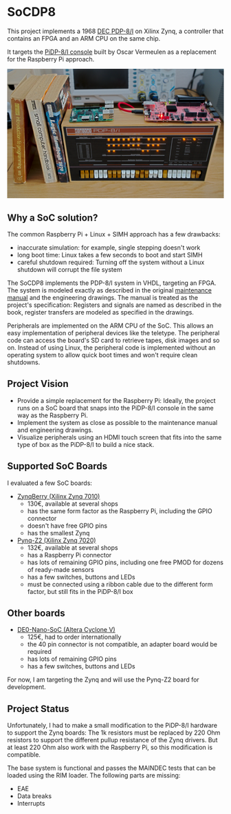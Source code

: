 # SoCDP8

This project implements a 1968 [DEC PDP-8/I](https://en.wikipedia.org/wiki/PDP-8) on Xilinx Zynq, a controller that contains an FPGA and an ARM CPU on the same chip.

It targets the [PiDP-8/I console](https://obsolescence.wixsite.com/obsolescence/pidp-8) built by Oscar Vermeulen as a replacement for the Raspberry Pi approach.

![GitHub Logo](/pictures/socdp-8.jpg)

## Why a SoC solution?
The common Raspberry Pi + Linux + SIMH approach has a few drawbacks:
* inaccurate simulation: for example, single stepping doesn't work
* long boot time: Linux takes a few seconds to boot and start SIMH
* careful shutdown required: Turning off the system without a Linux shutdown will corrupt the file system

The SoCDP8 implements the PDP-8/I system in VHDL, targeting an FPGA. The system is modeled exactly as described in the original [maintenance manual](/docs/PDP8I_maintenance_manual_vol1.pdf) and the engineering drawings. The manual is treated as the project's specification: Registers and signals are named as described in the book, register transfers are modeled as specified in the drawings.

Peripherals are implemented on the ARM CPU of the SoC. This allows an easy implementation of peripheral devices like the teletype. The peripheral code can access the board's SD card to retrieve tapes, disk images and so on. Instead of using Linux, the peripheral code is implemented without an operating system to allow quick boot times and won't require clean shutdowns.

## Project Vision
* Provide a simple replacement for the Raspberry Pi: Ideally, the project runs on a SoC board that snaps into the PiDP-8/I console in the same way as the Raspberry Pi.
* Implement the system as close as possible to the maintenance manual and engineering drawings.
* Visualize peripherals using an HDMI touch screen that fits into the same type of box as the PiDP-8/I to build a nice stack.

## Supported SoC Boards
I evaluated a few SoC boards:
* [ZynqBerry (Xilinx Zynq 7010)](https://shop.trenz-electronic.de/en/TE0726-03M-ZynqBerry-Zynq-7010-in-Raspberry-Pi-form-factor)
  * 130€, available at several shops
  * has the same form factor as the Raspberry Pi, including the GPIO connector
  * doesn't have free GPIO pins
  * has the smallest Zynq
* [Pynq-Z2 (Xilinx Zynq 7020)](http://www.tul.com.tw/ProductsPYNQ-Z2.html)
  * 132€, available at several shops
  * has a Raspberry Pi connector
  * has lots of remaining GPIO pins, including one free PMOD for dozens of ready-made sensors
  * has a few switches, buttons and LEDs
  * must be connected using a ribbon cable due to the different form factor, but still fits in the PiDP-8/I box

## Other boards
* [DE0-Nano-SoC (Altera Cyclone V)](https://www.terasic.com.tw/cgi-bin/page/archive.pl?Language=English&CategoryNo=163&No=941&PartNo=1)
  * 125€, had to order internationally
  * the 40 pin connector is not compatible, an adapter board would be required
  * has lots of remaining GPIO pins
  * has a few switches, buttons and LEDs

For now, I am targeting the Zynq and will use the Pynq-Z2 board for development.

## Project Status
Unfortunately, I had to make a small modification to the PiDP-8/I hardware to support the Zynq boards: The 1k resistors must be replaced by 220 Ohm resistors to support the different pullup resistance of the Zynq drivers. But at least 220 Ohm also work with the Raspberry Pi, so this modification is compatible.

The base system is functional and passes the MAINDEC tests that can be loaded using the RIM loader. The following parts are missing:
* EAE
* Data breaks
* Interrupts
